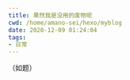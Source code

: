 ```yaml
---
title: 果然我是没用的废物呢
cwd: /home/amano-sei/hexo/myblog
date: 2020-12-09 01:24:04
tags:
- 日常
---
```


（如题）

